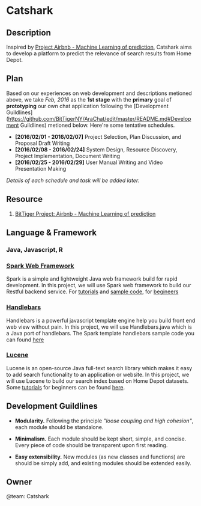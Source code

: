 # Catshark

Description
-----------

Inspired by [Project Airbnb - Machine Learning of prediction](https://slack-files.com/T0GUEMKEZ-F0J4G9QTT-274d3bc97e), Catshark aims to develop a platform to predict the relevance of search results from Home Depot.


Plan
----

Based on our experiences on web development and descriptions metioned above, we take _Feb, 2016_ as the __1st stage__ with the __primary__ goal of __prototyping__ our own chat application following the [Development Guildlines](https://github.com/BitTigerNY/AraChat/edit/master/README.md#Development Guildlines) metioned below. Here're some tentative schedules.

* __[2016/02/01 - 2016/02/07]__ Project Selection, Plan Discussion, and Proposal Draft Writing
* __[2016/02/08 - 2016/02/24]__ System Design, Resource Discovery, Project Implementation, Document Writing 
* __[2016/02/25 - 2016/02/29]__ User Manual Writing and Video Presentation Making

_Details of each schedule and task will be added later._

Resource
--------

1. [BitTiger Project: Airbnb - Machine Learning of prediction](https://slack-files.com/T0GUEMKEZ-F0J4G9QTT-274d3bc97e)

Language & Framework
--------------------

### Java, Javascript, R
### [Spark Web Framework](http://sparkjava.com/)
Spark is a simple and lightweight Java web framework build for rapid development. In this project, we will use Spark web framework to build our Restful backend service. For [tutorials](https://sparktutorials.github.io/) and [sample code](https://github.com/perwendel/spark/blob/master/README.md#examples), for [begineers](https://sparktutorials.github.io/2015/08/04/spark-video-tutorials.html)
### [Handlebars](https://github.com/jknack/handlebars.java)
Handlebars is a powerful javascript template engine help you build front end web view without pain. In this project, we will use Handlebars.java which is a Java port of handlebars. The Spark template handlebars sample code you can found [here](https://github.com/perwendel/spark-template-engines/tree/master/spark-template-handlebars) 

### [Lucene](https://lucene.apache.org/)
Lucene is an open-source Java full-text search library which makes it easy to add search functionality to an application or website. In this project, we will use Lucene to build our search index based on Home Depot datasets. Some [tutorials](http://www.lucenetutorial.com/) for beginners can be found [here](http://www.lucenetutorial.com/). 


Development Guildlines
----------------------

- __Modularity.__ Following the principle _"loose coupling and high cohesion"_, each module should be standalone.

- __Minimalism.__ Each module should be kept short, simple, and concise. Every piece of code should be transparent upon first reading. 
- __Easy extensibility.__ New modules (as new classes and functions) are should be simply add, and existing modules should be extended easily.

Owner
-----

@team: Catshark